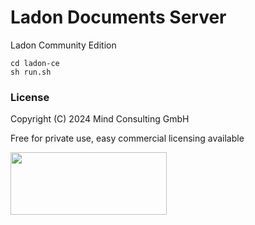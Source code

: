 # Ladon Documents Server

Ladon Community Edition

```shell
cd ladon-ce
sh run.sh
```

### License
Copyright (C) 2024 Mind Consulting GmbH

Free for private use, easy commercial licensing available

<a href="https://ladon.org/"><img src="https://ladon.org/img/logo_no_bg.png"  height="100" width="250" ></a>

